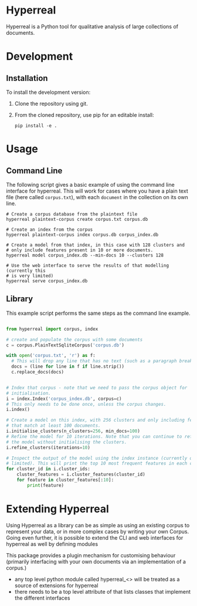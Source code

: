 # Hyperreal

Hyperreal is a Python tool for qualitative analysis of large collections of
documents.

# Development

## Installation

To install the development version:

1. Clone the repository using git.
2. From the cloned repository, use pip for an editable install:
    
    `pip install -e .`

# Usage

## Command Line

The following script gives a basic example of using the command line interface
for hyperreal. This will work for cases where you have a plain text file
(here called `corpus.txt`), with each `document` in the collection on its own
line.

```
# Create a corpus database from the plaintext file
hyperreal plaintext-corpus create corpus.txt corpus.db

# Create an index from the corpus
hyperreal plaintext-corpus index corpus.db corpus_index.db

# Create a model from that index, in this case with 128 clusters and 
# only include features present in 10 or more documents.
hyperreal model corpus_index.db --min-docs 10 --clusters 128

# Use the web interface to serve the results of that modelling (currently this
# is very limited)
hyperreal serve corpus_index.db

```

## Library

This example script performs the same steps as the command line example.


``` python

from hyperreal import corpus, index

# create and populate the corpus with some documents
c = corpus.PlainTextSqliteCorpus('corpus.db')

with open('corpus.txt', 'r') as f:
  # This will drop any line that has no text (such as a paragraph break)
  docs = (line for line in f if line.strip())
  c.replace_docs(docs)


# Index that corpus - note that we need to pass the corpus object for 
# initialisation.
i = index.Index('corpus_index.db', corpus=c)
# This only needs to be done once, unless the corpus changes.
i.index()

# Create a model on this index, with 256 clusters and only including features
# that match at least 100 documents.
i.initialise_clusters(n_clusters=256, min_docs=100)
# Refine the model for 10 iterations. Note that you can continue to refine
# the model without initialising the clusters.
i.refine_clusters(iterations=10)

# Inspect the output of the model using the index instance (currently quite
# limited). This will print the top 10 most frequent features in each cluster.
for cluster_id in i.cluster_ids:
    cluster_features = i.cluster_features(cluster_id)
    for feature in cluster_features[:10]:
        print(feature)

```

# Extending Hyperreal

Using Hyperreal as a library can be as simple as using an existing corpus to
represent your data, or in more complex cases by writing your own Corpus.
Going even further, it is possible to extend the CLI and web interfaces for
hyperreal as well by defining modules



This package provides a plugin mechanism for customising behaviour
(primarily interfacing with your own documents via an implementation of a
corpus.)

- any top level python module called hyperreal_<> will be treated as a source
  of extensions for hyperreal
- there needs to be a top level attribute of that lists classes that implement
  the different interfaces
